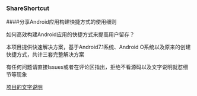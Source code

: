 ### ShareShortcut 
####分享Android应用构建快捷方式的使用细则

如何高效构建Android应用的快捷方式来提高用户留存？

本项目提供快速解决方案，基于Android7.1系统、Android O系统以及原来的创建快捷方式，共计三套完整解决方案

有任何问题请直接Issues或者在评论区指出，拒绝不看源码以及文字说明就怼细节等现象

[项目的文字说明](https://www.jianshu.com/p/1d16c3a04593) 
